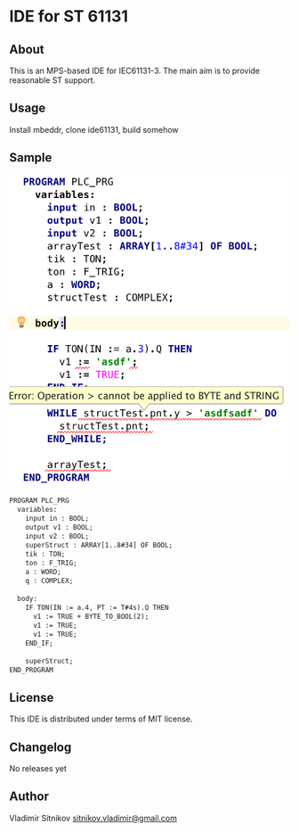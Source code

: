 IDE for ST 61131
================

About
-----
This is an MPS-based IDE for IEC61131-3.
The main aim is to provide reasonable ST support.

Usage
-----

Install mbeddr, clone ide61131, build somehow 

Sample
------

![sample program](/doc/sample_program.png)

```
PROGRAM PLC_PRG
  variables:
    input in : BOOL;
    output v1 : BOOL;
    input v2 : BOOL;
    superStruct : ARRAY[1..8#34] OF BOOL;
    tik : TON;
    ton : F_TRIG;
    a : WORD;
    q : COMPLEX;

  body:
    IF TON(IN := a.4, PT := T#4s).Q THEN
      v1 := TRUE + BYTE_TO_BOOL(2);
      v1 := TRUE;
      v1 := TRUE;
    END_IF;

    superStruct;
END_PROGRAM
```

License
-------

This IDE is distributed under terms of MIT license.

Changelog
---------

No releases yet

Author
------
Vladimir Sitnikov <sitnikov.vladimir@gmail.com>